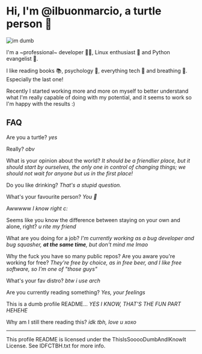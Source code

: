 # Hi, I'm @ilbuonmarcio, a turtle person 🐢

![im dumb](https://blog.ilbuonmarcio.dev/res/img/profilepic.png)

I'm a ~professional~ developer 👨‍💻, Linux enthusiast 🐧 and Python evangelist 🐍.

I like reading books 📚, psychology 🧠, everything tech 💾 and breathing 🍃. Especially the last one!

Recently I started working more and more on myself to better understand what I'm really capable of doing with my potential, and it seems to work so I'm happy with the results :)

## FAQ

Are you a turtle? _yes_

Really? _obv_

What is your opinion about the world? _It should be a friendlier place, but it should start by ourselves, the only one in control of changing things; we should not wait for anyone but us in the first place!_

Do you like drinking? _That's a stupid question._

What's your favourite person? _You 🤍_

Awwwww _I know right c:_

Seems like you know the difference between staying on your own and alone, right? _u rite my friend_

What are you doing for a job? _I'm currently working as a bug developer and bug squasher, **at the same time**, but don't mind me lmao_

Why the fuck you have so many public repos? Are you aware you're working for free? _They're free by choice, as in free beer, and I like free software, so I'm one of "those guys"_

What's your fav distro? _btw i use arch_

Are you currently reading something? _Yes, your feelings_

This is a dumb profile README... _YES I KNOW, THAT'S THE FUN PART HEHEHE_

Why am I still there reading this? _idk tbh, love u xoxo_

- - -

This profile README is licensed under the ThisIsSooooDumbAndIKnowIt License. See IDFCTBH.txt for more info.